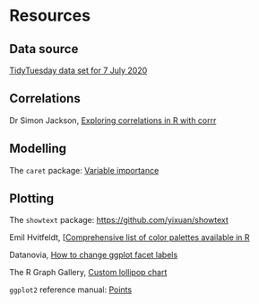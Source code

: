 # Resources

## Data source

[TidyTuesday data set for 7 July 2020](https://github.com/rfordatascience/tidytuesday/blob/master/data/2020/2020-07-07/readme.md)

## Correlations

Dr Simon Jackson, [Exploring correlations in R with corrr](https://drsimonj.svbtle.com/exploring-correlations-in-r-with-corrr)

## Modelling

The `caret` package: [Variable importance](https://topepo.github.io/caret/variable-importance.html)

## Plotting

The `showtext` package: https://github.com/yixuan/showtext

Emil Hvitfeldt, [[Comprehensive list of color palettes available in R](https://github.com/EmilHvitfeldt/r-color-palettes)

Datanovia, [How to change ggplot facet labels](https://www.datanovia.com/en/blog/how-to-change-ggplot-facet-labels/)

The R Graph Gallery, [Custom lollipop chart](https://www.r-graph-gallery.com/301-custom-lollipop-chart.html)

`ggplot2` reference manual: [Points](https://ggplot2.tidyverse.org/reference/geom_point.html)